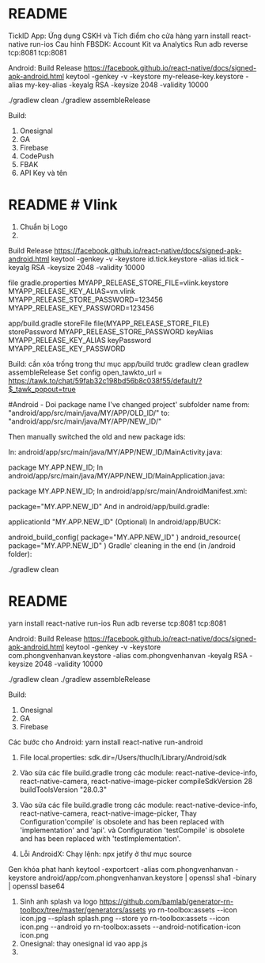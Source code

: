 # README #
TickID App: Ứng dụng CSKH và Tích điểm cho cửa hàng
yarn install
react-native run-ios
Cau hinh FBSDK: Account Kit va Analytics
Run
adb reverse tcp:8081 tcp:8081



Android: 
Build Release
https://facebook.github.io/react-native/docs/signed-apk-android.html
keytool -genkey -v -keystore my-release-key.keystore -alias my-key-alias -keyalg RSA -keysize 2048 -validity 10000




./gradlew clean
./gradlew assembleRelease

Build:
1. Onesignal
2. GA
3. Firebase
4. CodePush
5. FBAK
6. API Key và tên
# README # Vlink
1. Chuẩn bị Logo
2. 
Build Release
https://facebook.github.io/react-native/docs/signed-apk-android.html
keytool -genkey -v -keystore id.tick.keystore -alias id.tick -keyalg RSA -keysize 2048 -validity 10000

file gradle.properties
MYAPP_RELEASE_STORE_FILE=vlink.keystore
MYAPP_RELEASE_KEY_ALIAS=vn.vlink
MYAPP_RELEASE_STORE_PASSWORD=123456
MYAPP_RELEASE_KEY_PASSWORD=123456

app/build.gradle
				storeFile file(MYAPP_RELEASE_STORE_FILE)
                storePassword MYAPP_RELEASE_STORE_PASSWORD
                keyAlias MYAPP_RELEASE_KEY_ALIAS
                keyPassword MYAPP_RELEASE_KEY_PASSWORD

Build: cần xóa trống trong thư mục app/build trước 
gradlew clean
gradlew assembleRelease
Set config open_tawkto_url = https://tawk.to/chat/59fab32c198bd56b8c038f55/default/?$_tawk_popout=true

#Android - Doi package name
I've changed project' subfolder name from: "android/app/src/main/java/MY/APP/OLD_ID/" to: "android/app/src/main/java/MY/APP/NEW_ID/"

Then manually switched the old and new package ids:

In: android/app/src/main/java/MY/APP/NEW_ID/MainActivity.java:

package MY.APP.NEW_ID;
In android/app/src/main/java/MY/APP/NEW_ID/MainApplication.java:

package MY.APP.NEW_ID;
In android/app/src/main/AndroidManifest.xml:

package="MY.APP.NEW_ID"
And in android/app/build.gradle:

applicationId "MY.APP.NEW_ID"
(Optional) In android/app/BUCK:

android_build_config(
  package="MY.APP.NEW_ID"
)
android_resource(
  package="MY.APP.NEW_ID"
)
Gradle' cleaning in the end (in /android folder):

./gradlew clean


# README #
yarn install
react-native run-ios
Run
adb reverse tcp:8081 tcp:8081



Android: 
Build Release
https://facebook.github.io/react-native/docs/signed-apk-android.html
keytool -genkey -v -keystore com.phongvenhanvan.keystore -alias com.phongvenhanvan -keyalg RSA -keysize 2048 -validity 10000




./gradlew clean
./gradlew assembleRelease

Build:
1. Onesignal
2. GA
3. Firebase

Các bước cho Android:
yarn install
react-native run-android
1. File local.properties: sdk.dir=/Users/thuclh/Library/Android/sdk
2. Vào sửa các file build.gradle trong các module: react-native-device-info, react-native-camera, react-native-image-picker
    compileSdkVersion 28
    buildToolsVersion "28.0.3"
3. Vào sửa các file build.gradle trong các module: react-native-device-info, react-native-camera, react-native-image-picker,
   Thay Configuration'compile' is obsolete and has been replaced with 'implementation' and 'api'.
và Configuration 'testCompile' is obsolete and has been replaced with 'testImplementation'.

4. Lỗi AndroidX: Chạy lệnh: npx jetify ở thư mục source

Gen khóa phat hanh
keytool -exportcert -alias com.phongvenhanvan -keystore android/app/com.phongvenhanvan.keystore | openssl sha1 -binary | openssl base64

1. Sinh anh splash va logo
https://github.com/bamlab/generator-rn-toolbox/tree/master/generators/assets
yo rn-toolbox:assets --icon icon.jpg --splash splash.png --store
yo rn-toolbox:assets --icon icon.png --android
yo rn-toolbox:assets --android-notification-icon icon.png
1. Onesignal: thay onesignal id vao app.js
2. 